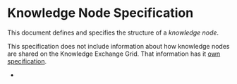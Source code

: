 # Knowledge Node Specification

This document defines and specifies the structure of a *knowledge node*.

This specification does not include information about how
knowledge nodes are shared on the Knowledge Exchange Grid. That
information has it [own specification](../keg).

* 
